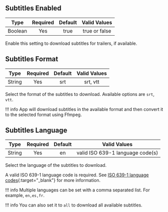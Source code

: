 
## Subtitles Enabled

| Type    | Required | Default | Valid Values  |
|:-------:|:--------:|:-------:|:-------------:|
| Boolean | Yes      | true    | true or false |

Enable this setting to download subtitles for trailers, if available.

## Subtitles Format

| Type    | Required | Default | Valid Values  |
|:-------:|:--------:|:-------:|:-------------:|
| String  | Yes      | srt     | srt, vtt      |

Select the format of the subtitles to download. Available options are `srt`, `vtt`.

!!! info
    App will download subtitles in the available format and then convert it to the selected format using Ffmpeg.

## Subtitles Language

| Type    | Required | Default | Valid Values                     |
|:-------:|:--------:|:-------:|:--------------------------------:|
| String  | Yes      | en      | valid ISO 639-1 language code(s) |

Select the language of the subtitles to download. 

A valid ISO 639-1 language code is required. See [ISO 639-1 language codes](https://en.wikipedia.org/wiki/List_of_ISO_639-1_codes){:target="_blank"} for more information.

!!! info
    Multiple languages can be set with a comma separated list. For example, `en,es,fr`.

!!! info
    You can also set it to `all` to download all available subtitles.